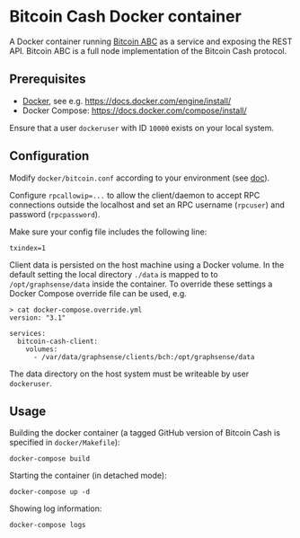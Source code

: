 # Bitcoin Cash Docker container

A Docker container running [Bitcoin ABC][bitcoin-abc] as a service and
exposing the REST API. Bitcoin ABC is a full node implementation of the
Bitcoin Cash protocol.

## Prerequisites

- [Docker][docker], see e.g. https://docs.docker.com/engine/install/
- Docker Compose: https://docs.docker.com/compose/install/

Ensure that a user `dockeruser` with ID `10000` exists on your local system.

## Configuration

Modify `docker/bitcoin.conf` according to your environment
(see [doc][bitcoin-conf]).

Configure `rpcallowip=...` to allow the client/daemon to accept
RPC connections outside the localhost and set an RPC username (`rpcuser`)
and password (`rpcpassword`).

Make sure your config file includes the following line:

    txindex=1

Client data is persisted on the host machine using a Docker volume.
In the default setting the local directory `./data` is mapped to
to `/opt/graphsense/data` inside the container. To override these
settings a Docker Compose override file can be used, e.g.

```
> cat docker-compose.override.yml
version: "3.1"

services:
  bitcoin-cash-client:
    volumes:
      - /var/data/graphsense/clients/bch:/opt/graphsense/data
```

The data directory on the host system must be writeable by user `dockeruser`.

## Usage

Building the docker container (a tagged GitHub version of Bitcoin Cash is
specified in `docker/Makefile`):

    docker-compose build

Starting the container (in detached mode):

    docker-compose up -d

Showing log information:

    docker-compose logs


[bitcoin-abc]: https://www.bitcoinabc.org
[docker]: https://www.docker.com
[bitcoin-conf]: https://en.bitcoin.it/wiki/Running_Bitcoin#Bitcoin.conf_Configuration_File
